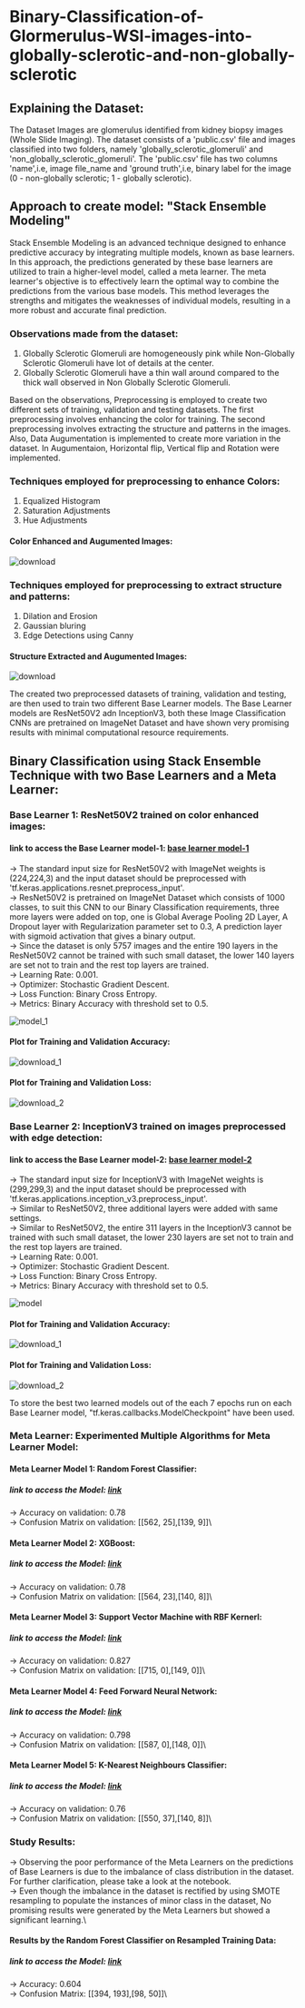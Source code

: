 # Binary-Classification-of-Glormerulus-WSI-images-into-globally-sclerotic-and-non-globally-sclerotic

## Explaining the Dataset:
The Dataset Images are glomerulus identified from kidney biopsy images (Whole Slide Imaging). The dataset consists of a 'public.csv' file and images classified into two folders, namely 'globally_sclerotic_glomeruli' and 'non_globally_sclerotic_glomeruli'. The 'public.csv' file has two columns 'name',i.e, image file_name and 'ground truth',i.e, binary label for the image (0 - non-globally sclerotic; 1 - globally sclerotic).

## Approach to create model: "Stack Ensemble Modeling"
Stack Ensemble Modeling is an advanced technique designed to enhance predictive accuracy by integrating multiple models, known as base learners. In this approach, the predictions generated by these base learners are utilized to train a higher-level model, called a meta learner. The meta learner's objective is to effectively learn the optimal way to combine the predictions from the various base models. This method leverages the strengths and mitigates the weaknesses of individual models, resulting in a more robust and accurate final prediction.

### Observations made from the dataset:
1. Globally Sclerotic Glomeruli are homogeneously pink while Non-Globally Sclerotic Glomeruli have lot of details at the center.
2. Globally Sclerotic Glomeruli have a thin wall around compared to the thick wall observed in Non Globally Sclerotic Glomeruli.

Based on the observations, Preprocessing is employed to create two different sets of training, validation and testing datasets. The first preprocessing involves enhancing the color for training. The second preprocessing involves extracting the structure and patterns in the images. Also, Data Augumentation is implemented to create more variation in the dataset. In Augumentaion, Horizontal flip, Vertical flip and Rotation were implemented.

### Techniques employed for preprocessing to enhance Colors:
1. Equalized Histogram
2. Saturation Adjustments
3. Hue Adjustments

#### Color Enhanced and Augumented Images:
![download](https://github.com/Kiran-Inagadapa/Binary-Classification-of-Glormerulus-WSI-images-into-globally-sclerotic-and-non-globally-sclerotic/assets/124871182/6b2d2c78-b523-4066-8f64-3de026f3efa6)

### Techniques employed for preprocessing to extract structure and patterns:
1. Dilation and Erosion
2. Gaussian bluring
3. Edge Detections using Canny

#### Structure Extracted and Augumented Images:
![download](https://github.com/Kiran-Inagadapa/Binary-Classification-of-Glormerulus-WSI-images-into-globally-sclerotic-and-non-globally-sclerotic/assets/124871182/a96f410d-b758-42f2-a6a1-2842ef71e398)

The created two preprocessed datasets of training, validation and testing, are then used to train two different Base Learner models. The Base Learner models are ResNet50V2 adn InceptionV3, both these Image Classification CNNs are pretrained on ImageNet Dataset and have shown very promising results with minimal computational resource requirements.

## Binary Classification using Stack Ensemble Technique with two Base Learners and a Meta Learner:
### Base Learner 1: ResNet50V2 trained on color enhanced images:
#### link to access the Base Learner model-1: [base learner model-1](https://drive.google.com/file/d/1-ZKZZzFZRlRcLL2IGyOcKyWHZKnqgbGP/view?usp=drive_link)
-> The standard input size for ResNet50V2 with ImageNet weights is (224,224,3) and the input dataset should be preprocessed with 'tf.keras.applications.resnet.preprocess_input'.\
-> ResNet50V2 is pretrained on ImageNet Dataset which consists of 1000 classes, to suit this CNN to our Binary Classification requirements, three more layers were added on top, one is Global Average Pooling 2D Layer, A Dropout layer with Regularization parameter set to 0.3, A prediction layer with sigmoid activation that gives a binary output.\
-> Since the dataset is only 5757 images and the entire 190 layers in the ResNet50V2 cannot be trained with such small dataset, the lower 140 layers are set not to train and the rest top layers are trained.\
-> Learning Rate: 0.001.\
-> Optimizer: Stochastic Gradient Descent.\
-> Loss Function: Binary Cross Entropy.\
-> Metrics: Binary Accuracy with threshold set to 0.5.

![model_1](https://github.com/Kiran-Inagadapa/Binary-Classification-of-Glormerulus-WSI-images-into-globally-sclerotic-and-non-globally-sclerotic/assets/124871182/b1348704-7e2a-441a-9a45-c49e034a1ee7)

#### Plot for Training and Validation Accuracy:
![download_1](https://github.com/Kiran-Inagadapa/Binary-Classification-of-Glormerulus-WSI-images-into-globally-sclerotic-and-non-globally-sclerotic/assets/124871182/a67fbc8e-945b-4aed-99f9-96f214a29b68)

#### Plot for Training and Validation Loss:
![download_2](https://github.com/Kiran-Inagadapa/Binary-Classification-of-Glormerulus-WSI-images-into-globally-sclerotic-and-non-globally-sclerotic/assets/124871182/7095fc53-3576-4ab9-a599-6a91a286f924)

### Base Learner 2: InceptionV3 trained on images preprocessed with edge detection:
#### link to access the Base Learner model-2: [base learner model-2](https://drive.google.com/file/d/1-oXyI_hlbdBhTN1C9gtOP32448UBEvsc/view?usp=drive_link)
-> The standard input size for InceptionV3 with ImageNet weights is (299,299,3) and the input dataset should be preprocessed with 'tf.keras.applications.inception_v3.preprocess_input'.\
-> Similar to ResNet50V2, three additional layers were added with same settings.\
-> Similar to ResNet50V2, the entire 311 layers in the InceptionV3 cannot be trained with such small dataset, the lower 230 layers are set not to train and the rest top layers are trained.\
-> Learning Rate: 0.001.\
-> Optimizer: Stochastic Gradient Descent.\
-> Loss Function: Binary Cross Entropy.\
-> Metrics: Binary Accuracy with threshold set to 0.5.

![model](https://github.com/Kiran-Inagadapa/Binary-Classification-of-Glormerulus-WSI-images-into-globally-sclerotic-and-non-globally-sclerotic/assets/124871182/94570019-45a6-4376-ae69-10e69f5fa425)

#### Plot for Training and Validation Accuracy:
![download_1](https://github.com/Kiran-Inagadapa/Binary-Classification-of-Glormerulus-WSI-images-into-globally-sclerotic-and-non-globally-sclerotic/assets/124871182/94f987b0-0c04-4104-849c-3df8cc7cb7ad)

#### Plot for Training and Validation Loss:
![download_2](https://github.com/Kiran-Inagadapa/Binary-Classification-of-Glormerulus-WSI-images-into-globally-sclerotic-and-non-globally-sclerotic/assets/124871182/6bb1c271-f3e2-4358-8b47-6b40389ec27b)

To store the best two learned models out of the each 7 epochs run on each Base Learner model, "tf.keras.callbacks.ModelCheckpoint" have been used.

### Meta Learner: Experimented Multiple Algorithms for Meta Learner Model:
#### Meta Learner Model 1: Random Forest Classifier:
##### link to access the Model: [link](https://drive.google.com/file/d/1mPk1xKoiq7j2QPUu2ju_BDKS4m3DDBZP/view?usp=sharing)
-> Accuracy on validation: 0.78\
-> Confusion Matrix on validation: [[562, 25],[139, 9]]\


#### Meta Learner Model 2: XGBoost:
##### link to access the Model: [link](https://drive.google.com/file/d/1ENAj0h8t3Sf3r0V5y0NMGYJTNTkxrDnq/view?usp=sharing)
-> Accuracy on validation: 0.78\
-> Confusion Matrix on validation: [[564, 23],[140, 8]]\


#### Meta Learner Model 3: Support Vector Machine with RBF Kernerl:
##### link to access the Model: [link](https://drive.google.com/file/d/1BXuvYHkRqti0ZLAZlCPWLZFhsyoJF3bn/view?usp=sharing)
-> Accuracy on validation: 0.827\
-> Confusion Matrix on validation: [[715, 0],[149, 0]]\


#### Meta Learner Model 4: Feed Forward Neural Network:
##### link to access the Model: [link](https://drive.google.com/file/d/1s8pI20Um-K8elDN8wSxG13VDeEc-hB_K/view?usp=sharing)
-> Accuracy on validation: 0.798\
-> Confusion Matrix on validation: [[587, 0],[148, 0]]\


#### Meta Learner Model 5: K-Nearest Neighbours Classifier:
##### link to access the Model: [link](https://drive.google.com/file/d/1sEK7zCzu-KmXyMwfWyHm8bJRRaWXmuTd/view?usp=sharing)
-> Accuracy on validation: 0.76\
-> Confusion Matrix on validation: [[550, 37],[140, 8]]\


### Study Results:
-> Observing the poor performance of the Meta Learners on the predictions of Base Learners is due to the imbalance of class distribution in the dataset. For further clarification, please take a look at the notebook.\
-> Even though the imbalance in the dataset is rectified by using SMOTE resampling to populate the instances of minor class in the dataset, No promising results were generated by the Meta Learners but showed a significant learning.\
#### Results by the Random Forest Classifier on Resampled Training Data:
##### link to access the Model: [link](https://drive.google.com/file/d/1mdLjRTjLlmfdIpSRdVA7eLuBJms4FKcS/view?usp=sharing)
-> Accuracy: 0.604\
-> Confusion Matrix: [[394, 193],[98, 50]]\


